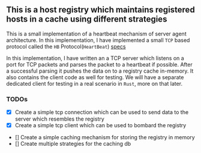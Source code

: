 ## This is a host registry which maintains registered hosts in a cache using different strategies
This is a small implementation of a heartbeat mechanism of server agent architecture. In this implementation, I have implemented a small `TCP` based protocol called the `HB` Protocol(`HeartBeat`) [specs](HB.md)

In this implementation, I have written an a TCP server which listens on a port for TCP packets and parses the packet to a heartbeat if possible. After a successful parsing it pushes the data on to a registry cache in-memory. It also contains the client code as well for testing. We will have a separate dedicated client for testing in a real scenario in `Rust`, more on that later.


### TODOs
- [x] Create a simple tcp connection which can be used to send data to the server which resembles the registry
- [x] Create a simple tcp client which can be used to bombard the registry
- [] Create a simple caching mechanism for storing the registry in memory
- [] Create multiple strategies for the caching db
